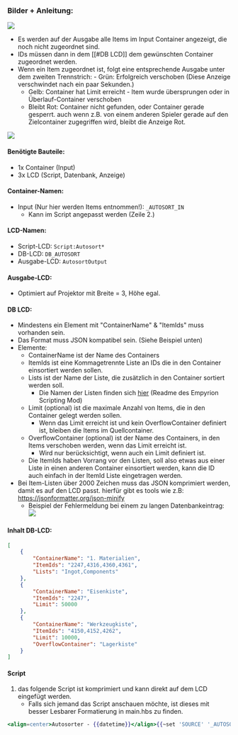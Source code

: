 ### Bilder + Anleitung:
![](Screenshots/img1.png)
- Es werden auf der Ausgabe alle Items im Input Container angezeigt, die noch nicht zugeordnet sind.
- IDs müssen dann in dem [[#DB LCD]] dem gewünschten Container zugeordnet werden.
- Wenn ein Item zugeordnet ist, folgt eine entsprechende Ausgabe unter dem zweiten Trennstrich:
        - Grün: Erfolgreich verschoben (Diese Anzeige verschwindet nach ein paar Sekunden.)
    - Gelb: Container hat Limit erreicht - Item wurde übersprungen oder in Überlauf-Container verschoben
    - Bleibt Rot: Container nicht gefunden, oder Container gerade gesperrt. auch wenn z.B. von einem anderen Spieler gerade auf den Zielcontainer zugegriffen wird, bleibt die Anzeige Rot.

![](Screenshots/img2.png)

#### Benötigte Bauteile:
- 1x Container (Input)
- 3x LCD (Script, Datenbank, Anzeige)
#### Container-Namen:
- Input (Nur hier werden Items entnommen!): `_AUTOSORT_IN`
    - Kann im Script angepasst werden (Zeile 2.)
#### LCD-Namen:
- Script-LCD: `Script:Autosort*`
- DB-LCD: `DB_AUTOSORT`
- Ausgabe-LCD: `AutosortOutput`
#### Ausgabe-LCD:
- Optimiert auf Projektor mit Breite = 3, Höhe egal.
#### DB LCD:
- Mindestens ein Element mit "ContainerName" & "ItemIds" muss vorhanden sein.
- Das Format muss JSON kompatibel sein. (Siehe Beispiel unten)
- Elemente:
    - ContainerName ist der Name des Containers
    - ItemIds ist eine Kommagetrennte Liste an IDs die in den Container einsortiert werden sollen.
    - Lists ist der Name der Liste, die zusätzlich in den Container sortiert werden soll.
        - Die Namen der Listen finden sich [hier](https://github.com/GitHub-TC/EmpyrionScripting#vordefinierte-id-listen) (Readme des Empyrion Scripting Mod)
    - Limit (optional) ist die maximale Anzahl von Items, die in den Container gelegt werden sollen.
        - Wenn das Limit erreicht ist und kein OverflowContainer definiert ist, bleiben die Items im Quellcontainer.
    - OverflowContainer (optional) ist der Name des Containers, in den Items verschoben werden, wenn das Limit erreicht ist.
        - Wird nur berücksichtigt, wenn auch ein Limit definiert ist.
    - Die ItemIds haben Vorrang vor den Listen, soll also etwas aus einer Liste in einen anderen Container einsortiert werden, kann die ID auch einfach in der ItemId Liste eingetragen werden.
- Bei Item-Listen über 2000 Zeichen muss das JSON komprimiert werden, damit es auf den LCD passt. hierfür gibt es tools wie z.B: https://jsonformatter.org/json-minify
    - Beispiel der Fehlermeldung bei einem zu langen Datenbankeintrag:
![](Screenshots/img3.png)
#### Inhalt DB-LCD:
```json
[
    {
        "ContainerName": "1. Materialien",
        "ItemIds": "2247,4316,4360,4361",
        "Lists": "Ingot,Components"
    },
    {
        "ContainerName": "Eisenkiste",
        "ItemIds": "2247",
        "Limit": 50000
    },
    {
        "ContainerName": "Werkzeugkiste",
        "ItemIds": "4150,4152,4262",
        "Limit": 10000,
        "OverflowContainer": "Lagerkiste"
    }
]
```

#### Script
1. das folgende Script ist komprimiert und kann direkt auf dem LCD eingefügt werden.
    - Falls sich jemand das Script anschauen möchte, ist dieses mit besser Lesbarer Formatierung in main.hbs zu finden.
```handlebars
<align=center>Autosorter - {{datetime}}</align>{{~set 'SOURCE' '_AUTOSORT_IN'}}{{~set 'DBLCDNAME' 'DB_AUTOSORT'}}{{~set 'SEPARATOR' '<align=center>================================================================================================</align>'}}<align=center>Autosort Inhalt (bei Permanent bleibenden Elementen die IDs in die DB eintragen)</align>{{@root.Data.SEPARATOR}}ID<pos=4em></pos><pos=5em>Anzahl</pos><pos=11em>Name</pos>{{#items @root.E.S @root.Data.SOURCE}}<color=red>{{Id}}</color><pos=4em></pos><pos=5em><color=green>{{Count}}</color></pos><pos=11em><color=white>{{i18n Id}}</color></pos>{{/items}}{{@root.Data.SEPARATOR}}{{devices @root.E.S @root.Data.DBLCDNAME}}{{gettext .0}}{{#fromjson .}}{{#each .}}{{#jsontodictionary .}}{{#items @root.E.S @root.Data.SOURCE}}{{#test Id in ../ItemIds}}<color=red>TODO: {{../Count}} x {{i18n ../Id}} -> {{../../ContainerName}}</color>{{#if ../../Limit}}{{#move ../. @root.E.S ../../ContainerName ../../Limit}}<color=green>DONE: {{../../Count}} x {{i18n ../../Id}} -> {{../../../ContainerName}} (Limit: {{../../../Limit}})</color>{{else}}{{#if ../../../OverflowContainer}}<color=yellow>OVERFLOW: Moving to {{../../../OverflowContainer}}</color>{{#move ../. @root.E.S ../../../OverflowContainer}}<color=green>DONE: {{../../Count}} x {{i18n ../../Id}} -> {{../../../../OverflowContainer}} (Overflow)</color>{{/move}}{{else}}<color=yellow>SKIPPED: Container {{../../../ContainerName}} reached limit of {{../../../Limit}}</color>{{/if}}{{/move}}{{else}}{{#move ../. @root.E.S ../../ContainerName}}<color=green>DONE: {{../../Count}} x {{i18n ../../Id}} -> {{../../../ContainerName}}</color>{{/move}}{{/if}}{{/test}}{{/items}}{{split Lists ','}}{{~#each .}}{{#items @root.E.S @root.Data.SOURCE}}{{#test Id in (lookup @root.ids ../.)}}{{#if ../../../../Limit}}{{#move ../. @root.E.S ../../../../ContainerName ../../../../Limit}}<color=green>[LISTS]DONE: {{../../Count}} x {{i18n ../../Id}} -> {{../../../../../ContainerName}} (Limit: {{../../../../../Limit}})</color>{{else}}{{#if ../../../../../OverflowContainer}}<color=yellow>[LISTS]OVERFLOW: Moving to {{../../../../../OverflowContainer}}</color>{{#move ../. @root.E.S ../../../../../OverflowContainer}}<color=green>[LISTS]DONE: {{../../Count}} x {{i18n ../../Id}} -> {{../../../../../../OverflowContainer}} (Overflow)</color>{{/move}}{{else}}<color=yellow>[LISTS]SKIPPED: Container {{../../../../../ContainerName}} reached limit of {{../../../../../Limit}}</color>{{/if}}{{/move}}{{else}}{{#move ../. @root.E.S ../../../../ContainerName}}<color=green>[LISTS]DONE: {{../../Count}} x {{i18n ../../Id}} -> {{../../../../../ContainerName}}</color>{{/move}}{{/if}}{{/test}}{{/items}}{{/each}}{{/split}}{{/jsontodictionary}}{{/each}}{{/fromjson}}{{/gettext}}{{/devices}}